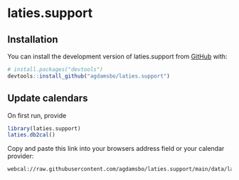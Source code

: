 
# laties.support

## Installation

You can install the development version of laties.support from [GitHub](https://github.com/) with:

``` r
# install.packages("devtools")
devtools::install_github("agdamsbo/laties.support")
```

## Update calendars

On first run, provide 

``` r
library(laties.support)
laties.db2cal()
```

Copy and paste this link into your browsers address field or your calendar provider:

```
webcal://raw.githubusercontent.com/agdamsbo/laties.support/main/data/laties_followup_all.ics
```
